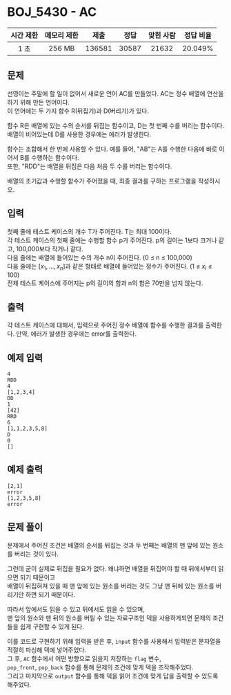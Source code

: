 # BOJ_5430 - AC

| 시간 제한 | 메모리 제한 |  제출  | 정답  | 맞힌 사람 | 정답 비율 |
| :-------: | :---------: | :----: | :---: | :-------: | :-------: |
|   1 초    |   256 MB    | 136581 | 30587 |   21632   |  20.049%  |

## 문제

선영이는 주말에 할 일이 없어서 새로운 언어 AC를 만들었다. AC는 정수 배열에 연산을 하기 위해 만든 언어이다.  
이 언어에는 두 가지 함수 R(뒤집기)과 D(버리기)가 있다.

함수 R은 배열에 있는 수의 순서를 뒤집는 함수이고, D는 첫 번째 수를 버리는 함수이다.  
배열이 비어있는데 D를 사용한 경우에는 에러가 발생한다.

함수는 조합해서 한 번에 사용할 수 있다. 예를 들어, "AB"는 A를 수행한 다음에 바로 이어서 B를 수행하는 함수이다.  
또한, "RDD"는 배열을 뒤집은 다음 처음 두 수를 버리는 함수이다.

배열의 초기값과 수행할 함수가 주어졌을 때, 최종 결과를 구하는 프로그램을 작성하시오.

## 입력

첫째 줄에 테스트 케이스의 개수 T가 주어진다. T는 최대 100이다.  
각 테스트 케이스의 첫째 줄에는 수행할 함수 p가 주어진다. p의 길이는 1보다 크거나 같고, 100,000보다 작거나 같다.  
다음 줄에는 배열에 들어있는 수의 개수 n이 주어진다. (0 ≤ n ≤ 100,000)  
다음 줄에는 $[x_{1},...,x_{n}]$과 같은 형태로 배열에 들어있는 정수가 주어진다. (1 ≤ $x_{i}$ ≤ 100)  
전체 테스트 케이스에 주어지는 p의 길이의 합과 n의 합은 70만을 넘지 않는다.

## 출력

각 테스트 케이스에 대해서, 입력으로 주어진 정수 배열에 함수를 수행한 결과를 출력한다. 만약, 에러가 발생한 경우에는 error를 출력한다.

## 예제 입력

```
4
RDD
4
[1,2,3,4]
DD
1
[42]
RRD
6
[1,1,2,3,5,8]
D
0
[]
```

## 예제 출력

```
[2,1]
error
[1,2,3,5,8]
error
```

## 문제 풀이

문제에서 주어진 조건은 배열의 순서를 뒤집는 것과 두 번째는 배열의 맨 앞에 있는 원소를 버리는 것이 있다.

그런데 굳이 실제로 뒤집을 필요가 없다. 왜냐하면 배열을 뒤집어야 할 때 뒤에서부터 읽으면 되기 때문이고  
배열이 뒤집혀져 있을 때 맨 앞에 있는 원소를 버리는 것도 그냥 맨 뒤에 있는 원소를 버리기만 하면 되기 때문이다.

따라서 앞에서도 읽을 수 있고 뒤에서도 읽을 수 있으며,  
맨 앞의 원소와 맨 뒤의 원소를 버릴 수 있는 자료구조인 덱을 사용하게되면 문제의 조건들을 쉽게 구현할 수 있게 된다.

이를 코드로 구현하기 위해 입력을 받은 후, `input` 함수를 사용해서 입력받은 문자열을 적절히 파싱해 덱에 넣어주었다.  
그 후, `AC` 함수에서 어떤 방향으로 읽을지 저장하는 `flag` 변수,  
`pop_front`, `pop_back` 함수를 통해 문제의 조건에 맞게 덱을 조작해주었다.  
그리고 마지막으로 `output` 함수를 통해 덱을 읽어 조건에 맞게 답을 출력할 수 있도록 해주었다.
